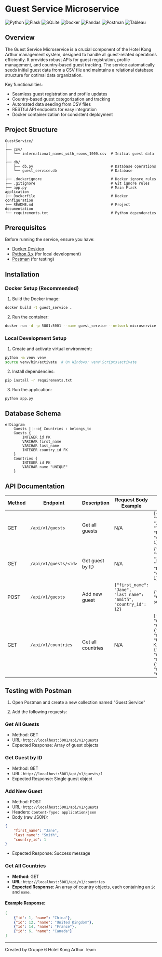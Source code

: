 # Guest Service Microservice

![Python](https://img.shields.io/badge/python-3670A0?style=for-the-badge&logo=python&logoColor=ffdd54)
![Flask](https://img.shields.io/badge/flask-%23000.svg?style=for-the-badge&logo=flask&logoColor=white)
![SQLite](https://img.shields.io/badge/sqlite-%2307405e.svg?style=for-the-badge&logo=sqlite&logoColor=white)
![Docker](https://img.shields.io/badge/docker-%230db7ed.svg?style=for-the-badge&logo=docker&logoColor=white)
![Pandas](https://img.shields.io/badge/pandas-%23150458.svg?style=for-the-badge&logo=pandas&logoColor=white)
![Postman](https://img.shields.io/badge/Postman-FF6C37?style=for-the-badge&logo=postman&logoColor=white)
![Tableau](https://img.shields.io/badge/Tableau-E97627?style=for-the-badge&logo=tableau&logoColor=white)

## Overview

The Guest Service Microservice is a crucial component of the Hotel Kong Arthur management system, designed to handle all guest-related operations efficiently. It provides robust APIs for guest registration, profile management, and country-based guest tracking. The service automatically seeds initial guest data from a CSV file and maintains a relational database structure for optimal data organization.

Key functionalities:
- Seamless guest registration and profile updates
- Country-based guest categorization and tracking
- Automated data seeding from CSV files
- RESTful API endpoints for easy integration
- Docker containerization for consistent deployment

## Project Structure

```
GuestService/
│
├── csv/
│   └── international_names_with_rooms_1000.csv  # Initial guest data
│
├── db/
│   ├── db.py                                    # Database operations
│   └── guest_service.db                         # Database
│
├── .dockerignore                                # Docker ignore rules
├── .gitignore                                   # Git ignore rules
├── app.py                                       # Main Flask application
├── Dockerfile                                   # Docker configuration
├── README.md                                    # Project documentation
└── requirements.txt                             # Python dependencies
```

## Prerequisites

Before running the service, ensure you have:

- [Docker Desktop](https://www.docker.com/products/docker-desktop/)
- [Python 3.x](https://www.python.org/downloads/) (for local development)
- [Postman](https://www.postman.com/downloads/) (for testing)

## Installation

### Docker Setup (Recommended)

1. Build the Docker image:
```bash
docker build -t guest_service .
```

2. Run the container:
```bash
docker run -d -p 5001:5001 --name guest_service --network microservice-network guest_service
```

### Local Development Setup

1. Create and activate virtual environment:
```bash
python -m venv venv
source venv/bin/activate  # On Windows: venv\Scripts\activate
```

2. Install dependencies:
```bash
pip install -r requirements.txt
```

3. Run the application:
```bash
python app.py
```

## Database Schema

```mermaid
erDiagram
    Guests ||--o{ Countries : belongs_to
    Guests {
        INTEGER id PK
        VARCHAR first_name
        VARCHAR last_name
        INTEGER country_id FK
    }
    Countries {
        INTEGER id PK
        VARCHAR name "UNIQUE"
    }
```

## API Documentation

| Method | Endpoint                | Description                | Request Body Example                                     | Response Example                                                       |
|--------|-------------------------|----------------------------|---------------------------------------------------------|----------------------------------------------------------------------|
| GET    | `/api/v1/guests`       | Get all guests             | N/A                                                     | `[{"id": 1, "first_name": "John", "last_name": "Doe", "country_id": 1}]` |
| GET    | `/api/v1/guests/<id>`  | Get guest by ID            | N/A                                                     | `{"id": 1, "first_name": "John", "last_name": "Doe", "country_id": 1}`   |
| POST   | `/api/v1/guests`       | Add new guest              | `{"first_name": "Jane", "last_name": "Smith", "country_id": 12}` | `{"message": "Guest added successfully"}`                            |
| GET    | `/api/v1/countries`     | Get all countries          | N/A                                                     | `[{"id": 1, "name": "China"}, {"id": 12, "name": "United Kingdom"}, {"id": 14, "name": "France"}, {"id": 6, "name": "Canada"}]`      |


## Testing with Postman

1. Open Postman and create a new collection named "Guest Service"

2. Add the following requests:

### Get All Guests
- Method: GET
- URL: `http://localhost:5001/api/v1/guests`
- Expected Response: Array of guest objects

### Get Guest by ID
- Method: GET
- URL: `http://localhost:5001/api/v1/guests/1`
- Expected Response: Single guest object

### Add New Guest
- Method: POST
- URL: `http://localhost:5001/api/v1/guests`
- Headers: `Content-Type: application/json`
- Body (raw JSON):
```json
{
    "first_name": "Jane",
    "last_name": "Smith",
    "country_id": 1
}
```
- Expected Response: Success message

### Get All Countries
- **Method**: GET
- **URL**: `http://localhost:5001/api/v1/countries`
- **Expected Response**: An array of country objects, each containing an `id` and `name`.

#### Example Response:
```json
[
    {"id": 1, "name": "China"},
    {"id": 12, "name": "United Kingdom"},
    {"id": 14, "name": "France"},
    {"id": 6, "name": "Canada"}
]
```

---

Created by Gruppe 6 Hotel Kong Arthur Team
